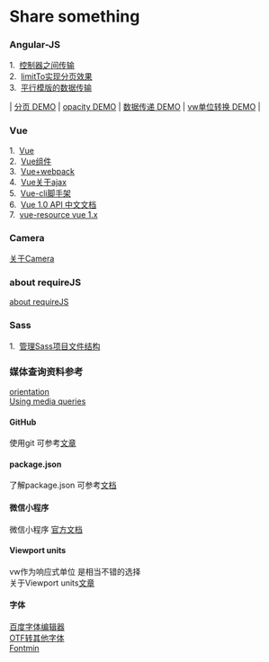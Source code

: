 # Share something

### Angular-JS
1.&nbsp;&nbsp;<a href="https://github.com/C-Rachel/Share/issues/1">控制器之间传输</a>
<br />2.&nbsp;&nbsp;<a href="https://github.com/C-Rachel/Share/blob/master/%E5%88%86%E9%A1%B5.html">limitTo实现分页效果</a>
<br />3.&nbsp;&nbsp;<a href="https://github.com/C-Rachel/Share/blob/master/%E5%B9%B3%E8%A1%8C%E6%A8%A1%E5%9D%97%E6%95%B0%E6%8D%AE%E4%BC%A0%E9%80%92.html">平行模版的数据传输</a>

| [分页 DEMO](https://c-rachel.github.io/Share/%E5%88%86%E9%A1%B5.html) | [opacity DEMO](https://c-rachel.github.io/Share/opacity%20(filter%20IE).html) | [数据传递 DEMO](https://c-rachel.github.io/Share/%E5%B9%B3%E8%A1%8C%E6%A8%A1%E5%9D%97%E6%95%B0%E6%8D%AE%E4%BC%A0%E9%80%92.html) | [vw单位转换 DEMO](https://c-rachel.github.io/Share/vw.html) |


### Vue
1.&nbsp;&nbsp;<a href="https://github.com/C-Rachel/Share/issues/2">Vue</a>
<br />2.&nbsp;&nbsp;<a href="https://github.com/C-Rachel/Share/issues/3">Vue组件</a>
<br />3.&nbsp;&nbsp;<a href="https://github.com/C-Rachel/Share/issues/4">Vue+webpack</a>
<br />4.&nbsp;&nbsp;<a href="https://github.com/C-Rachel/Share/issues/5">Vue关于ajax</a>
<br />5.&nbsp;&nbsp;<a href="https://github.com/C-Rachel/Share/issues/6">Vue-cli脚手架</a>
<br />6.&nbsp;&nbsp;<a href="https://github.com/C-Rachel/Share/issues/8">Vue 1.0 API 中文文档</a>
<br />7.&nbsp;&nbsp;<a href="https://github.com/C-Rachel/Share/issues/9">vue-resource vue 1.x</a>


### Camera
<a href="https://github.com/C-Rachel/Share/issues/7">关于Camera</a>

### about requireJS
<a href="https://github.com/C-Rachel/Share/issues/10">about requireJS</a>

### Sass
1.&nbsp;&nbsp;<a href="https://github.com/C-Rachel/Share/issues/11">管理Sass项目文件结构</a>

### 媒体查询资料参考
<a href="https://developer.mozilla.org/en-US/docs/Web/CSS/@media/orientation">orientation</a>
<br />
<a href="https://developer.mozilla.org/en-US/docs/Web/CSS/Media_Queries/Using_media_queries">Using media queries</a>

#### GitHub
使用git 可参考[文章](https://blog.csdn.net/sinat_20177327/article/details/76062030)

#### package.json
了解package.json 可参考[文档](https://yarnpkg.com/lang/zh-hans/docs/package-json/)

#### 微信小程序
微信小程序 [官方文档](https://developers.weixin.qq.com/miniprogram/dev/index.html)

#### Viewport units
vw作为响应式单位 是相当不错的选择
<br />
关于Viewport units[文章](https://tutorialzine.com/2015/05/simplify-your-stylesheets-with-the-magical-css-viewport-units)

#### 字体
[百度字体编辑器](http://fontstore.baidu.com/static/editor/index.html)
<br />
[OTF转其他字体](https://onlinefontconverter.com/)
<br />
[Fontmin](https://github.com/ecomfe/fontmin)
